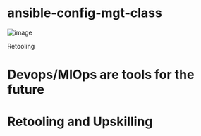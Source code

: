 # ansible-config-mgt-class
![image](https://user-images.githubusercontent.com/29310552/168498360-dd72b129-0e99-4522-bd3b-366ee660cbf6.png)

Retooling

# Devops/MlOps are tools for the future

# Retooling and Upskilling
